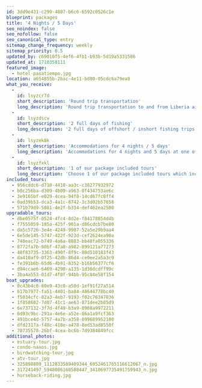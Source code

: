 ```yaml
---
id: 3dd9e431-c299-4807-b6c6-6592c0526c1e
blueprint: packages
title: '4 Nights / 5 Days'
seo_noindex: false
seo_nofollow: false
seo_canonical_type: entry
sitemap_change_frequency: weekly
sitemap_priority: 0.5
updated_by: c69010f5-4ef6-4fb1-b93b-5d19a5331586
updated_at: 1710358111
featured_image:
  - hotel-pasatiempo.jpg
location: a654855b-2bac-4e11-bd80-05cdc6a79ea8
what_you_receive:
  -
    id: lsyzcr7d
    short_description: 'Round trip transportation'
    long_description: 'Round trip transportation to and from Liberia airport to your accommodation at the beginning and end of your trip'
  -
    id: lsyzdscv
    short_description: '2 full days of fishing'
    long_description: '2 full days of offshort / inshort fishing trips'
  -
    id: lsyzek8k
    short_description: 'Accommodations for 4 nights / 5 days'
    long_description: 'Accommodations for 4 nights and 5 days at one of our partnered hotels with GoFish'
  -
    id: lsyzfxkl
    short_description: '1 of our package included tours'
    long_description: 'Choose 1 of our package included tours which includes round trip transportation'
included_tours:
  - 956cddc6-d710-4410-aa3c-c38277932972
  - b0c256ba-d309-4b09-a963-0f434753ae6c
  - 3e9165bf-e029-4cea-94f8-14cd67fc8ff4
  - 0ad39b53-dca3-4a1c-8742-3c3d02b57658
  - 571b79d9-5081-4e2f-b334-def462ea2500
upgradable_tours:
  - dbe0575f-0524-4fc4-8d2e-f84178854d4b
  - f7555059-185a-425f-901a-d86cdcb7be80
  - da5c5726-3e4e-4249-9907-52a5e29b9aa4
  - 6e5de145-5747-422f-923d-cef2624ea90a
  - 740eac72-b749-4a6a-8883-bb48fa055336
  - 8772fa7b-80bf-47a8-a982-899121a77273
  - 48f83735-3363-490f-8f9c-80d510183f43
  - da410af9-0f25-42db-86d4-ce9ee2a5a3c9
  - fe391b6b-65d6-4b91-8352-b16b56377cf6
  - d94ccae6-6469-4290-a135-1d36dcdff99c
  - 3ba4a553-01d7-4f8f-94bb-95c84e58f154
boat_upgrades:
  - 0c43b4c0-80e9-43c0-a50d-1ef91f27a514
  - 617b7977-fa51-4401-ba84-48644778bc40
  - f5034cfc-82a3-4eb7-9193-f02c76347036
  - 1f858682-7d07-41c1-ae63-871dee2b85d9
  - 6e737132-3f7d-4f49-b3a9-0908a9972211
  - 6d93c9bc-291a-4e6e-a52e-86a1a9fcf363
  - 491bce4d-5757-4a7b-a358-099689952100
  - dfd2317a-f48c-418e-a478-8ed53ad8550f
  - 78735578-26bf-4cea-bc6b-7d9384849fcc
additional_photos:
  - estuary-tour.jpg
  - condo-naxos.jpg
  - birdwatching-tour.jpg
  - atv-tour.jpg
  - 325898809_1112833589409344_6952461765116612067_n.jpg
  - 317241497_5948086168588447_3410697735491759943_n.jpg
  - horseback-riding.jpg
---
```


